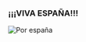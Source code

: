 ### ¡¡¡VIVA ESPAÑA!!!
![Por españa](https://www.banderasphonline.com/wp-content/uploads/2020/03/bandera-espa%C3%B1a-con-escudo-para-exterior-interior.png)
<!--
**ZaidaAzucena/ZaidaAzucena** is a ✨ _special_ ✨ repository because its `README.md` (this file) appears on your GitHub profile.

Here are some ideas to get you started:

- 🔭 I’m currently working on ...
- 🌱 I’m currently learning ...
- 👯 I’m looking to collaborate on ...
- 🤔 I’m looking for help with ...
- 💬 Ask me about ...
- 📫 How to reach me: ...
- 😄 Pronouns: ...
- ⚡ Fun fact: ...
-->
